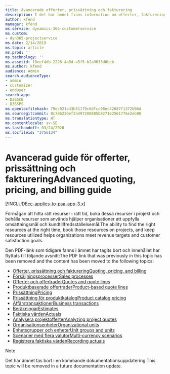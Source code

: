 ```yaml
---
title: Avancerade offerter, prissättning och fakturering
description: I det här ämnet finns information om offerter, fakturering och prissättning i Project Service Automation.
author: kfend
manager: kfend
ms.service: dynamics-365-customerservice
ms.custom:
- dyn365-projectservice
ms.date: 2/14/2019
ms.topic: article
ms.prod: ''
ms.technology: ''
ms.assetid: f8eef4db-2226-4a8d-a5f5-b2a9633d0bcb
ms.author: kfend
audience: Admin
search.audienceType:
- admin
- customizer
- enduser
search.app:
- D365CE
- D365PS
ms.openlocfilehash: 79ec021a43b51179c6dfcc98ec42687f1372b06d
ms.sourcegitcommit: 8c786230ef2a497280885b827162561776e2eb00
ms.translationtype: HT
ms.contentlocale: sv-SE
ms.lasthandoff: 03/24/2020
ms.locfileid: "3756134"
---
```

# <a name="advanced-quoting-pricing-and-billing-guide"></a><span data-ttu-id="02993-103">Avancerad guide för offerter, prissättning och fakturering</span><span class="sxs-lookup"><span data-stu-id="02993-103">Advanced quoting, pricing, and billing guide</span></span>

[!INCLUDE[cc-applies-to-psa-app-3.x](../../includes/cc-applies-to-psa-app-3x.md)]

<span data-ttu-id="02993-104">Förmågan att hitta rätt resurser i rätt tid, boka dessa resurser i projekt och behålla resurser som används hjälper organisationer att uppfylla omsättningsmål och kundtillfredsställelsemål.</span><span class="sxs-lookup"><span data-stu-id="02993-104">The ability to find the right resources at the right time, book those resources on projects, and keep resources utilized helps organizations meet revenue targets and customer satisfaction goals.</span></span> 

<span data-ttu-id="02993-105">Den PDF-länk som tidigare fanns i ämnet har tagits bort och innehållet har flyttats till följande avsnitt:</span><span class="sxs-lookup"><span data-stu-id="02993-105">The PDF link that was previously in this topic has been removed and the content has been moved to the following topics:</span></span>

- [<span data-ttu-id="02993-106">Offerter, prissättning och fakturering</span><span class="sxs-lookup"><span data-stu-id="02993-106">Quoting, pricing, and billing</span></span>](../quote-bill-price.md)
- [<span data-ttu-id="02993-107">Försäljningsprocesser</span><span class="sxs-lookup"><span data-stu-id="02993-107">Sales processes</span></span>](../basic-sales-process.md)
- [<span data-ttu-id="02993-108">Offerter och offertrader</span><span class="sxs-lookup"><span data-stu-id="02993-108">Quotes and quote lines</span></span>](../basic-quote-lines.md)
- [<span data-ttu-id="02993-109">Produktbaserade offertrader</span><span class="sxs-lookup"><span data-stu-id="02993-109">Product-based quote lines</span></span>](../product-based-quote-lines.md)
- [<span data-ttu-id="02993-110">Prissättning</span><span class="sxs-lookup"><span data-stu-id="02993-110">Pricing</span></span>](../basic-pricing.md)
- [<span data-ttu-id="02993-111">Prissättning för produktkatalog</span><span class="sxs-lookup"><span data-stu-id="02993-111">Product catalog pricing</span></span>](../product-catalog-pricing.md)
- [<span data-ttu-id="02993-112">Affärstransaktioner</span><span class="sxs-lookup"><span data-stu-id="02993-112">Business transactions</span></span>](../basic-business-transactions.md)
- [<span data-ttu-id="02993-113">Beräkningar</span><span class="sxs-lookup"><span data-stu-id="02993-113">Estimates</span></span>](../estimates.md)
- [<span data-ttu-id="02993-114">Faktiska värden</span><span class="sxs-lookup"><span data-stu-id="02993-114">Actuals</span></span>](../actuals.md)
- [<span data-ttu-id="02993-115">Analysera projektofferter</span><span class="sxs-lookup"><span data-stu-id="02993-115">Analyzing project quotes</span></span>](../basic-analyzing-quotes.md)
- [<span data-ttu-id="02993-116">Organisationsenheter</span><span class="sxs-lookup"><span data-stu-id="02993-116">Organizational units</span></span>](../advanced-organizational.md)
- [<span data-ttu-id="02993-117">Enhetsgrupper och enheter</span><span class="sxs-lookup"><span data-stu-id="02993-117">Unit groups and units</span></span>](../advanced-units.md)
- [<span data-ttu-id="02993-118">Scenarier med flera valutor</span><span class="sxs-lookup"><span data-stu-id="02993-118">Multi-currency scenarios</span></span>](../advanced-currency.md)
- [<span data-ttu-id="02993-119">Registrera faktiska värden</span><span class="sxs-lookup"><span data-stu-id="02993-119">Recording actuals</span></span>](../advanced-actuals.md)

> [!NOTE]
> <span data-ttu-id="02993-120">Det här ämnet tas bort i en kommande dokumentationsuppdatering.</span><span class="sxs-lookup"><span data-stu-id="02993-120">This topic will be removed in a future documentation update.</span></span> 

